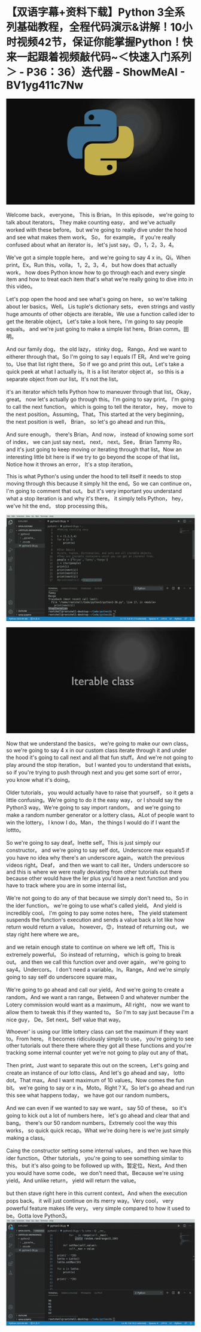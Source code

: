 # 【双语字幕+资料下载】Python 3全系列基础教程，全程代码演示&讲解！10小时视频42节，保证你能掌握Python！快来一起跟着视频敲代码~＜快速入门系列＞ - P36：36）迭代器 - ShowMeAI - BV1yg411c7Nw

![](img/f2e780b69e031634fbfadb8557d184c4_0.png)

Welcome back， everyone。 This is Brian。 In this episode， we're going to talk about iterators。 They make counting easy， and we've actually worked with these before。 but we're going to really dive under the hood and see what makes them work。 So， for example。 if you're really confused about what an iterator is， let's just say。😊，1，2，3，4。

 We've got a simple topple here。 and we're going to say 4 x in。Qi。When print。Ex。Run this。voila， 1，2。3，4， but how does that actually work， how does Python know how to go through each and every single item and how to treat each item that's what we're really going to dive into in this video。

Let's pop open the hood and see what's going on here， so we're talking about Ier basics。Well。 Lis tuple's dictionary sets， even strings and vastly huge amounts of other objects are iterable。We use a function called ider to get the iterable object。 Let's take a look here。I'm going to say people equals。 and we're just going to make a simple list here。Brian comm。田明。

And our family dog， the old lazy， stinky dog， Rango。And we want to eitherer through that。So I'm going to say I equals IT ER。And we're going to。Use that list right there。 So if we go and print this out。Let's take a quick peek at what I actually is。It is a list iterator object at， so this is a separate object from our list。It's not the list。

 it's an iterator which tells Python how to maneuver through that list。Okay， great。 now let's actually go through this。I'm going to say print。 I'm going to call the next function。 which is going to tell the iterator， hey， move to the next position。Assuming。That。This started at the very beginning， the next position is well， Brian， so let's go ahead and run this。

And sure enough， there's Brian。And now， instead of knowing some sort of index， we can just say next。 next， next。See， Brian Tammy Ro， and it's just going to keep moving or iterating through that list。Now an interesting little bit here is if we try to go beyond the scope of that list。Notice how it throws an error， It's a stop iteration。

This is what Python's using under the hood to tell itself it needs to stop moving through this because it simply hit the end。So we can continue on， I'm going to comment that out。 but it's very important you understand what a stop iteration is and why it's there。 it simply tells Python， hey， we've hit the end， stop processing this。



![](img/f2e780b69e031634fbfadb8557d184c4_2.png)

![](img/f2e780b69e031634fbfadb8557d184c4_3.png)

Now that we understand the basics， we're going to make our own class。 so we're going to say 4 x in our custom class iterate through it and under the hood it's going to call next and all that fun stuff。And we're not going to play around the stop iteration， but I wanted you to understand that exists。 so if you're trying to push through next and you get some sort of error， you know what it's doing。

Older tutorials， you would actually have to raise that yourself， so it gets a little confusing。We're going to do it the easy way， or I should say the Python3 way。We're going to say import random。 and we're going to make a random number generator or a lottery class。ALot of people want to win the lottery。 I know I do。Man， the things I would do if I want the lottto。

 So we're going to say deaf。Inette self。This is just simply our constructor。 and we're going to say self dot。Underscore max equals5 if you have no idea why there's an underscore again。 watch the previous videos right。Deaf， and then we want to call iter。Unders underscore so and this is where we were really deviating from other tutorials out there because other would have the Ier plus you'd have a next function and you have to track where you are in some internal list。

 We're not going to do any of that because we simply don't need to。So in the ider function。 we're going to use what's called yield。 And yield is incredibly cool。 I'm going to pay some notes here。 The yield statement suspends the function's execution and sends a value back a lot like how return would return a value。 however。😊，Instead of returning out， we stay right here where we are。

 and we retain enough state to continue on where we left off。This is extremely powerful。 So instead of returning， which is going to break out。 and then we call this function over and over again， we're going to say4。Undercors。 I don't need a variable。In。Range。And we're simply going to say self do underscore square max。

We're going to go ahead and call our yield。And we're going to create a random。And we want a ran range。Between 0 and whatever number the Lotery commission would want as a maximum。All right， now we want to allow them to tweak this if they wanted to。 So I'm to say just because I'm a nice guy， De。Set next。Self value that way。

Whoever' is using our little lottery class can set the maximum if they want to。From here。 it becomes ridiculously simple to use， you're going to see other tutorials out there there where they got all these functions and you're tracking some internal counter yet we're not going to play out any of that。

Then print。Just want to separate this out on the screen。Let's going and create an instance of our lotto class。And let's go ahead and say， lotto dot。That max。And I want maximum of 10 values。Now comes the fun bit。 we're going to say or x in。Moto。Right？X。So let's go ahead and run this see what happens today， we have got our random numbers。

And we can even if we wanted to say we want， say 50 of these。 so it's going to kick out a lot of numbers here， let's go ahead and clear that and bang。 there's our 50 random numbers。Extremely cool the way this works， so quick quick recap。What we're doing here is we're just simply making a class。

Caing the constructor setting some internal values， and then we have this ider function。Other tutorials， you're going to see something similar to this。 but it's also going to be followed up with。暂定位。Next。And then you would have some code。 we don't need that。Because we're using yield。And unlike return， yield will return the value。

 but then stave right here in this current context。And when the execution pops back。 it will just continue on its merry way。Very cool， very powerful feature makes life very。 very simple compared to how it used to be。Gotta love Python3。![](img/f2e780b69e031634fbfadb8557d184c4_5.png)